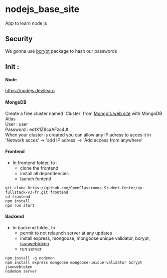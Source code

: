 # nodejs_base_site

App to learn node js


## Security
We gonna use [bcrypt](https://www.npmjs.com/package/bcrypt) package to hash our passwords

## Init : 
#### Node
https://nodejs.dev/learn
#### MongoDB
Create a free cluster named 'Cluster' from [Mongo's web site](https://www.mongodb.com/try?initial=true#community) with MongoDB Atlas  
User : user  
Password : edtX1Z9caAFzc4Jt  
When your cluster is created you can allow any IP adress to acces it in 'Network acces' -> 'add IP adress' -> 'Add access from anywhere'

#### Frontend 
- In frontend folder, to : 
    * clone the frontend
    * install all dependencies
    * launch fontend
```
git clone https://github.com/OpenClassrooms-Student-Center/go-fullstack-v3-fr.git frontend
cd frontend
npm install
npm run start
```

#### Backend
- In backend folder, to
    * permit to not relaunch server at any updates
    * install express, mongoose, mongoose unique validator, bcrypt, [jsonwebtoken](https://www.npmjs.com/package/jsonwebtoken)
    * run server
```
npm install -g nodemon
npm install express mongoose mongoose-unique-validator bcrypt jsonwebtoken
nodemon server
```
